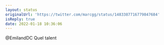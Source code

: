 ```yaml
---
layout: status
originalUrl: 'https://twitter.com/marcgg/status/1483387716779847684'
isReply: true
date: 2022-01-18 10:36:06
---
```


@EmilandDC Quel talent
